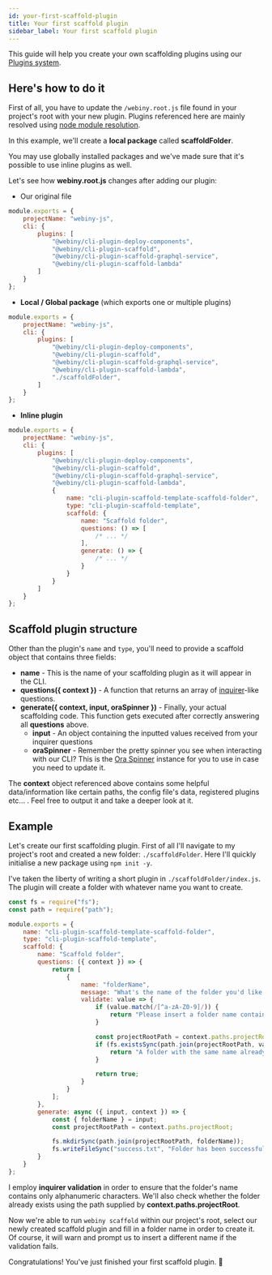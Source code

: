 ```yaml
---
id: your-first-scaffold-plugin
title: Your first scaffold plugin
sidebar_label: Your first scaffold plugin
---
```


This guide will help you create your own scaffolding plugins using our [Plugins system](/docs/deep-dive/plugins-crash-course).

## Here's how to do it
First of all, you have to update the `/webiny.root.js` file found in your project's root with your new plugin. Plugins referenced here are mainly resolved using [node module resolution](https://nodejs.org/api/modules.html). 

In this example, we'll create a **local package** called **scaffoldFolder**.

You may use globally installed packages and we've made sure that it's possible to use inline plugins as well.

Let's see how **webiny.root.js** changes after adding our plugin:

- Our original file
```js
module.exports = {
    projectName: "webiny-js",
    cli: {
        plugins: [
            "@webiny/cli-plugin-deploy-components",
            "@webiny/cli-plugin-scaffold",
            "@webiny/cli-plugin-scaffold-graphql-service",
            "@webiny/cli-plugin-scaffold-lambda"
        ]
    }
};
```
- **Local / Global package** (which exports one or multiple plugins)
```js
module.exports = {
    projectName: "webiny-js",
    cli: {
        plugins: [
            "@webiny/cli-plugin-deploy-components",
            "@webiny/cli-plugin-scaffold",
            "@webiny/cli-plugin-scaffold-graphql-service",
            "@webiny/cli-plugin-scaffold-lambda",
            "./scaffoldFolder",
        ]
    }
};
```
- **Inline plugin**
```js
module.exports = {
    projectName: "webiny-js",
    cli: {
        plugins: [
            "@webiny/cli-plugin-deploy-components",
            "@webiny/cli-plugin-scaffold",
            "@webiny/cli-plugin-scaffold-graphql-service",
            "@webiny/cli-plugin-scaffold-lambda",
            {
                name: "cli-plugin-scaffold-template-scaffold-folder",
                type: "cli-plugin-scaffold-template",
                scaffold: {
                    name: "Scaffold folder",
                    questions: () => [
                        /* ... */
                    ],
                    generate: () => {
                        /* ... */
                    }
                }
            }
        ]
    }
};
```

## Scaffold plugin structure
Other than the plugin's `name` and `type`, you'll need to provide a scaffold object that contains three fields:
- **name** - This is the name of your scaffolding plugin as it will appear in the CLI.
- **questions({ context })** -  A function that returns an array of [inquirer](https://www.npmjs.com/package/inquirer)-like questions.
- **generate({ context, input, oraSpinner })** -  Finally, your actual scaffolding code. This function gets executed after correctly answering all **questions** above.
    - **input** - An object containing the inputted values received from your inquirer questions
    - **oraSpinner** - Remember the pretty spinner you see when interacting with our CLI? This is the [Ora Spinner](https://www.npmjs.com/package/ora) instance for you to use in case you need to update it.

The **context** object referenced above contains some helpful data/information like certain paths, the config file's data, registered plugins etc... . Feel free to output it and take a deeper look at it.


## Example
Let's create our first scaffolding plugin. First of all I'll navigate to my project's root and created a new folder: `./scaffoldFolder`. Here I'll quickly initialise a new package using `npm init -y`.

I've taken the liberty of writing a short plugin in `./scaffoldFolder/index.js`. The plugin will create a folder with whatever name you want to create.

```js
const fs = require("fs");
const path = require("path");

module.exports = {
    name: "cli-plugin-scaffold-template-scaffold-folder",
    type: "cli-plugin-scaffold-template",
    scaffold: {
        name: "Scaffold folder",
        questions: ({ context }) => {
            return [
                {
                    name: "folderName",
                    message: "What's the name of the folder you'd like to create? ",
                    validate: value => {
                        if (value.match(/[^a-zA-Z0-9]/)) {
                            return "Please insert a folder name containing only alphanumeric characters";
                        }

                        const projectRootPath = context.paths.projectRoot;
                        if (fs.existsSync(path.join(projectRootPath, value))) {
                            return "A folder with the same name already exists in this path";
                        }

                        return true;
                    }
                }
            ];
        },
        generate: async ({ input, context }) => {
            const { folderName } = input;
            const projectRootPath = context.paths.projectRoot;

            fs.mkdirSync(path.join(projectRootPath, folderName));
            fs.writeFileSync("success.txt", "Folder has been successfully scaffolded!");
        }
    }
};
```

I employ **inquirer validation** in order to ensure that the folder's name contains only alphanumeric characters. We'll also check whether the folder already exists using the path supplied by **context.paths.projectRoot**.

Now we're able to run `webiny scaffold` within our project's root, select our newly created scaffold plugin and fill in a folder name in order to create it. Of course, it will warn and prompt us to insert a different name if the validation fails.

Congratulations! You've just finished your first scaffold plugin. 🚀